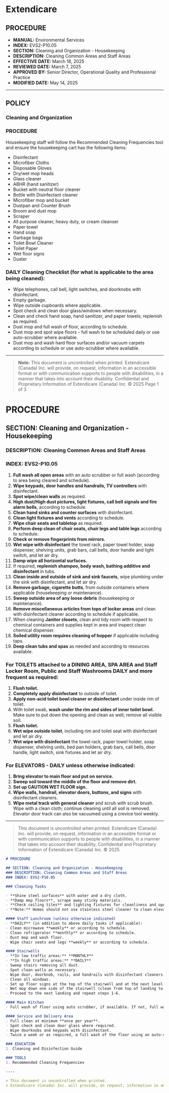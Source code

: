 # Extendicare

## PROCEDURE

- **MANUAL:** Environmental Services
- **INDEX:** EVS2-P10.05
- **SECTION:** Cleaning and Organization - Housekeeping
- **DESCRIPTION:** Cleaning Common Areas and Staff Areas
- **EFFECTIVE DATE:** March 18, 2025
- **REVIEWED DATE:** March 7, 2025
- **APPROVED BY:** Senior Director, Operational Quality and Professional Practice
- **MODIFIED DATE:** May 14, 2025

----

## POLICY

### Cleaning and Organization

### PROCEDURE

Housekeeping staff will follow the Recommended Cleaning Frequencies tool and ensure the housekeeping cart has the following items:

- Disinfectant
- Microfiber Cloths
- Disposable Gloves
- Dry/wet mop heads
- Glass cleaner
- ABHR (hand sanitizer)
- Bucket with neutral floor cleaner
- Bottle with Disinfectant cleaner
- Microfiber mop and bucket
- Dustpan and Counter Brush
- Broom and dust mop
- Scraper
- All purpose cleaner, heavy duty, or cream cleanser
- Paper towel
- Hand soap
- Garbage bags
- Toilet Bowl Cleaner
- Toilet Paper
- Wet floor signs
- Duster

### DAILY Cleaning Checklist (for what is applicable to the area being cleaned):

- Wipe telephones, call bell, light switches, and doorknobs with disinfectant.
- Empty garbage.
- Wipe outside cupboards where applicable.
- Spot check and clean door glass/windows when necessary.
- Clean and check hand soap, hand sanitizer, and paper towels; replenish as required.
- Dust mop and full wash of floor, according to schedule.
- Dust mop and spot wipe floors - full wash to be scheduled daily or use auto-scrubber where available.
- Dust mop and wash hard floor surfaces and/or vacuum carpets according to schedule or use auto-scrubber where available.

----

> **Note:** This document is uncontrolled when printed.
> Extendicare (Canada) Inc. will provide, on request, information in an accessible format or with communication supports to people with disabilities, in a manner that takes into account their disability. Confidential and Proprietary Information of Extendicare (Canada) Inc. © 2025
> Page 1 of 3

# PROCEDURE

## SECTION: Cleaning and Organization - Housekeeping
### DESCRIPTION: Cleaning Common Areas and Staff Areas
### INDEX: EVS2-P10.05

1. **Full wash all open areas** with an auto scrubber or full wash (according to area being cleaned and schedule).
2. **Wipe keypads, door handles and handrails, TV controllers** with disinfectant.
3. **Spot wipe/clean walls** as required.
4. **High dust/High dust pictures, light fixtures, call bell signals and fire alarm bells**, according to schedule.
5. **Clean hand sinks and counter surfaces** with disinfectant.
6. **Clean light fixtures and vents** according to schedule.
7. **Wipe chair seats and tabletop** as required.
8. **Perform deep clean of chair seats, chair legs and table legs** according to schedule.
9. **Check or remove fingerprints from mirrors.**
10. **Wet wipe with disinfectant** the towel rack, paper towel holder, soap dispenser, shelving units, grab bars, call bells, door handle and light switch, and let air dry.
11. **Damp wipe all horizontal surfaces.**
12. If required, **replenish shampoo, body wash, bathing additive and disinfectant** in tubs.
13. **Clean inside and outside of sink and sink faucets**, wipe plumbing under the sink with disinfectant, and let air dry.
14. **Remove garbage, cigarette butts**, from outside containers where applicable (housekeeping or maintenance).
15. **Sweep outside area of any loose debris** (housekeeping or maintenance).
16. **Remove miscellaneous articles from tops of locker areas** and clean with disinfectant cleaner according to schedule if applicable.
17. When cleaning **Janitor closets**, clean and tidy room with respect to chemical containers and supplies kept in area and inspect clean chemical dispenser.
18. **Soiled utility room requires cleaning of hopper** if applicable including taps.
19. **Deep clean tubs and spas** as needed and according to resources available.

### For TOILETS attached to a DINING AREA, SPA AREA and Staff Locker Room, Public and Staff Washrooms DAILY and more frequent as required:
1. **Flush toilet.**
2. **Completely apply disinfectant** to outside of toilet.
3. **Apply non-acid toilet bowl cleaner or disinfectant** under inside rim of toilet.
4. With toilet swab, **wash under the rim and sides of inner toilet bowl.** Make sure to put down the opening and clean as well; remove all visible soil.
5. **Flush toilet.**
6. **Wet wipe outside toilet**, including rim and toilet seat with disinfectant and let air dry.
7. **Wet wipe with disinfectant** the towel rack, paper towel holder, soap dispenser, shelving units, bed pan holders, grab bars, call bells, door handle, light switch, sink fixtures and let air dry.

### For ELEVATORS - DAILY unless otherwise indicated:
1. **Bring elevator to main floor and put on service.**
2. **Sweep soil toward the middle of the floor and remove dirt.**
3. **Set up CAUTION WET FLOOR sign.**
4. **Wipe walls, handrail, elevator doors, buttons, and signs** with disinfectant cleaners.
5. **Wipe metal track with general cleaner** and scrub with scrub brush. Wipe with a clean cloth; continue cleaning until all soil is removed. Elevator door track can also be vacuumed using a crevice tool weekly.

----

> This document is uncontrolled when printed.
> Extendicare (Canada) Inc. will provide, on request, information in an accessible format or with communication supports to people with disabilities, in a manner that takes into account their disability. Confidential and Proprietary Information of Extendicare (Canada) Inc. © 2025

```markdown
# PROCEDURE

## SECTION: Cleaning and Organization - Housekeeping
### DESCRIPTION: Cleaning Common Areas and Staff Areas
### INDEX: EVS2-P10.05

### Cleaning Tasks

- **Shine steel surfaces** with water and a dry cloth.
- **Damp mop floors**, scrape away sticky materials.
- **Check ceiling tiles** and lighting fixtures for cleanliness and operations.
- **Note:** Homes should not use stainless steel cleaner to clean elevators.

#### Staff Lunchroom (unless otherwise indicated)
- **DAILY** (in addition to above daily tasks if applicable):
- Clean microwave **weekly** or according to schedule.
- Clean refrigerator **monthly** or according to schedule.
- Dust mop and wash floor.
- Wipe chair seats and legs **weekly** or according to schedule.

#### Stairwells
- **In low traffic areas:** **MONTHLY**
- **In high traffic areas:** **DAILY**
- Sweep stairs removing all dust.
- Spot clean walls as necessary.
- Wipe door, doorknob, rails, and handrails with disinfectant cleaners.
- Clean all windows.
- Set up floor signs at the top of the stairwell and at the next level including landing.
- Wet mop down one side of the stairwell (clean from top of landing to bottom, clean only half the width of the steps at a time, leave second half dry to allow safe passage).
- Proceed to the next landing and repeat steps 1-6.

#### Main Kitchen
- Full wash of floor using auto scrubber, if available. If not, full wash using bucket wringer system **WEEKLY**. Otherwise, follow above daily checklists for Kitchenettes and Serveries.

#### Service and Delivery Area
- Full clean at minimum **once per year**.
- Spot check and clean door glass where required.
- Wipe doorknobs and keypads with disinfectant.
- Twice a week or as required, a full wash of the floor using an auto-scrubber where available. If not, full floor wash.

### EDUCATION
1. Cleaning and Disinfection Guide

### TOOLS
1. Recommended Cleaning Frequencies

----

> This document is uncontrolled when printed.
> Extendicare (Canada) Inc. will provide, on request, information in an accessible format or with communication supports to people with disabilities, in a manner that takes into account their disability. Confidential and Proprietary Information of Extendicare (Canada) Inc. © 2025
```
